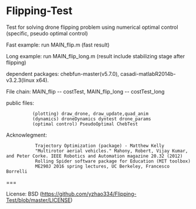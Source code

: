 # Flipping-Test
Test for solving drone flipping problem using numerical optimal control (specific, pseudo optimal control)

Fast example: run MAIN_flip.m (fast result)

Long example: run MAIN_flip_long.m (result include stabilizing stage after flipping)

dependent packages: chebfun-master(v5.7.0), casadi-matlabR2014b-v3.2.3(linux x64).

File chain: MAIN_flip -- costTest, MAIN_flip_long -- costTest_long

public files: 
              
              (plotting) draw_drone, draw_update,quad_anim
              (dynamics) droneDynamics dyntest drone_params
              (optimal control) PseudoOptimal ChebTest

Acknowlegment:

               Trajectory Optimization (package) - Matthew Kelly
               "Multirotor aerial vehicles." Mahony, Robert, Vijay Kumar, and Peter Corke. IEEE Robotics and Automation magazine 20.32 (2012)               
               Rolling Spider software package for Education (MIT toolbox)
               ME290J 2016 spring lectures, UC Berkeley, Francesco Borrelli

===

License:    BSD  (https://github.com/yzhao334/Flipping-Test/blob/master/LICENSE)
